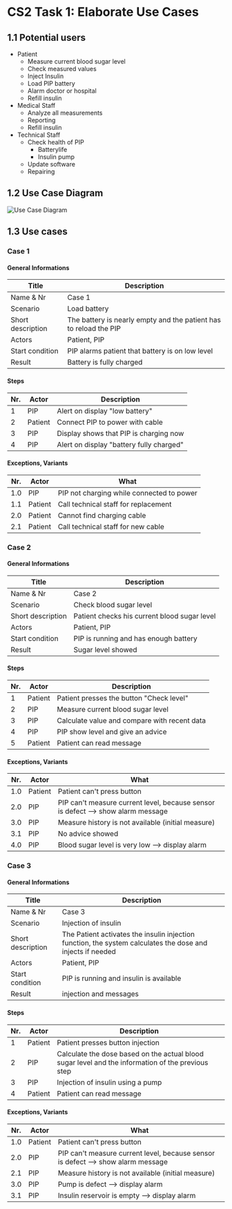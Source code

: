 # CS2 Task 1: Elaborate Use Cases
## 1.1 Potential users
 - Patient
    * Measure current blood sugar level
    * Check measured values
    * Inject Insulin
    * Load PIP battery
    * Alarm doctor or hospital
    * Refill insulin
 - Medical Staff
    * Analyze all measurements
    * Reporting
    * Refill insulin
 - Technical Staff
    * Check health of PIP
        * Batterylife
        * Insulin pump
    * Update software
    * Repairing
	
## 1.2 Use Case Diagram
![Use Case Diagram](media/CS2/Task1/CS2_Task1_UseCaseDiagram.png)

## 1.3 Use cases
### Case 1
#### General Informations
|       Title       |   Description | 
| -------------     | ------------  |
| Name & Nr         | Case 1        |
| Scenario          | Load battery  |
| Short description | The battery is nearly empty and the patient has to reload the PIP | 
| Actors            | Patient, PIP  | 
| Start condition   | PIP alarms patient that battery is on low level   | 
| Result            | Battery is fully charged  |

#### Steps
| Nr.    | Actor         | Description  |
| ------ | ------------- | -----        |
| 1      | PIP           | Alert on display "low battery" |
| 2      | Patient       | Connect PIP to power with cable |
| 3      | PIP           | Display shows that PIP is charging now |
| 4      | PIP           | Alert on display "battery fully charged" |


#### Exceptions, Variants
| Nr.   | Actor             | What         |
| ----- | -------------     | -----             |  
| 1.0   | PIP               | PIP not charging while connected to power |
| 1.1   | Patient           | Call technical staff for replacement |
| 2.0   | Patient           | Cannot find charging cable    |
| 2.1   | Patient           | Call technical staff for new cable    |


### Case 2
#### General Informations
|       Title       |   Description                                |
| ----------------- | -------------------------------------------- |
| Name & Nr         | Case 2                                       |
| Scenario          | Check blood sugar level                      |
| Short description | Patient checks his current blood sugar level | 
| Actors            | Patient, PIP                                 | 
| Start condition   | PIP is running and has enough battery        | 
| Result            | Sugar level showed                           |

#### Steps
| Nr.    | Actor         | Description                                  |
| ------ | ------------- | -------------------------------------------- |
| 1      | Patient       | Patient presses the button "Check level"           |
| 2      | PIP           | Measure current blood sugar level            |
| 3      | PIP           | Calculate value and compare with recent data |
| 4      | PIP           | PIP show level and give an advice            |
| 5      | Patient       | Patient can read message                     |


#### Exceptions, Variants
| Nr.   | Actor             | What                             |
| ----- | -------------     | -----                            |  
| 1.0   | Patient           | Patient can't press button       |
| 2.0   | PIP               | PIP can't measure current level, because sensor is defect --> show alarm message |
| 3.0   | PIP               | Measure history is not available (initial measure) |
| 3.1   | PIP               | No advice showed |
| 4.0   | PIP               | Blood sugar level is very low --> display alarm |

### Case 3 
#### General Informations
|       Title       |   Description | 
| -------------     | ------------  |
| Name & Nr         | Case 3        |
| Scenario          | Injection of insulin|
| Short description | The Patient activates the insulin injection function, the system calculates the dose and injects if needed | 
| Actors            | Patient, PIP  | 
| Start condition   | PIP is running and insulin is available | 
| Result            | injection and messages |

#### Steps
| Nr.    | Actor         | Description  |
| ------ | ------------- | -----        |
| 1      | Patient       | Patient presses button injection |
| 2      | PIP           | Calculate the dose based on the actual blood sugar level and the information of the previous step|
| 3      | PIP           | Injection of insulin using a pump |
| 4      | Patient       | Patient can read message|


#### Exceptions, Variants
| Nr.   | Actor             | What         |
| ----- | -------------     | -----        |  
| 1.0   | Patient           | Patient can't press button       |
| 2.0   | PIP               | PIP can't measure current level, because sensor is defect --> show alarm message |
| 2.1   | PIP               | Measure history is not available (initial measure) |
| 3.0   | PIP               | Pump is defect --> display alarm |
| 3.1   | PIP               | Insulin reservoir is empty --> display alarm |
